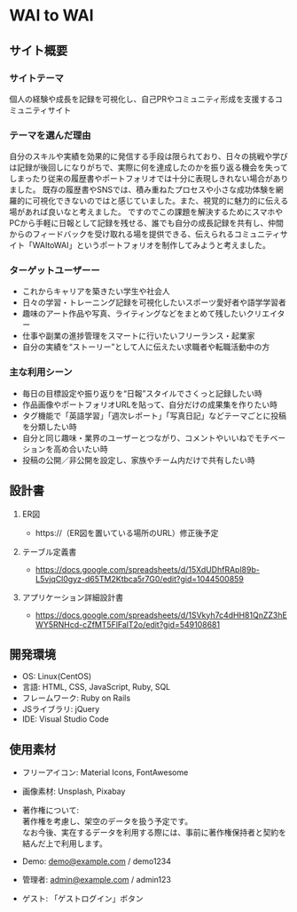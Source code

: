 # WAI to WAI

## サイト概要
### サイトテーマ
個人の経験や成長を記録を可視化し、自己PRやコミュニティ形成を支援するコミュニティサイト

### テーマを選んだ理由

自分のスキルや実績を効果的に発信する手段は限られており、日々の挑戦や学びは記録が後回しになりがちで、実際に何を達成したのかを振り返る機会を失ってしまったり従来の履歴書やポートフォリオでは十分に表現しきれない場合がありました。
既存の履歴書やSNSでは、積み重ねたプロセスや小さな成功体験を網羅的に可視化できないのではと感じていました。また、視覚的に魅力的に伝える場があれば良いなと考えました。
ですのでこの課題を解決するためにスマホやPCから手軽に日報として記録を残せる、誰でも自分の成長記録を共有し、仲間からのフィードバックを受け取れる場を提供できる、伝えられるコミュニティサイト「WAItoWAI」というポートフォリオを制作してみようと考えました。

### ターゲットユーザーー
- これからキャリアを築きたい学生や社会人
- 日々の学習・トレーニング記録を可視化したいスポーツ愛好者や語学学習者
- 趣味のアート作品や写真、ライティングなどをまとめて残したいクリエイター
- 仕事や副業の進捗管理をスマートに行いたいフリーランス・起業家
- 自分の実績を“ストーリー”として人に伝えたい求職者や転職活動中の方


### 主な利用シーン
- 毎日の目標設定や振り返りを“日報”スタイルでさくっと記録したい時
- 作品画像やポートフォリオURLを貼って、自分だけの成果集を作りたい時
- タグ機能で「英語学習」「週次レポート」「写真日記」などテーマごとに投稿を分類したい時
- 自分と同じ趣味・業界のユーザーとつながり、コメントやいいねでモチベーションを高め合いたい時
- 投稿の公開／非公開を設定し、家族やチーム内だけで共有したい時


## 設計書

1. ER図  
   - https://（ER図を置いている場所のURL）修正後予定

2. テーブル定義書  
   - https://docs.google.com/spreadsheets/d/15XdUDhfRApl89b-L5vjqCl0gyz-d65TM2Ktbca5r7G0/edit?gid=1044500859

3. アプリケーション詳細設計書  
   - https://docs.google.com/spreadsheets/d/1SVkyh7c4dHH81QnZZ3hEWY5RNHcd-cZfMT5FlFalT2o/edit?gid=549108681

## 開発環境
- OS: Linux(CentOS)  
- 言語: HTML, CSS, JavaScript, Ruby, SQL  
- フレームワーク: Ruby on Rails  
- JSライブラリ: jQuery  
- IDE: Visual Studio Code

## 使用素材
- フリーアイコン: Material Icons, FontAwesome  
- 画像素材: Unsplash, Pixabay  
- 著作権について:  
  著作権を考慮し、架空のデータを扱う予定です。  
  なお今後、実在するデータを利用する際には、事前に著作権保持者と契約を結んだ上で利用します。  


- Demo: demo@example.com / demo1234
- 管理者: admin@example.com / admin123
- ゲスト: 「ゲストログイン」ボタン
